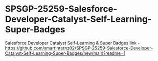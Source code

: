 # SPSGP-25259-Salesforce-Developer-Catalyst-Self-Learning-Super-Badges
Salesforce Developer Catalyst Self-Learning &amp; Super Badges
link - https://github.com/smartinternz02/SPSGP-25259-Salesforce-Developer-Catalyst-Self-Learning-Super-Badges/new/main?readme=1
